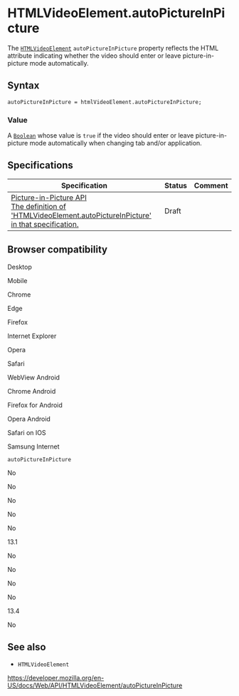 # HTMLVideoElement.autoPictureInPicture

The [`HTMLVideoElement`](../htmlvideoelement) `autoPictureInPicture` property reflects the HTML attribute indicating whether the video should enter or leave picture-in-picture mode automatically.

## Syntax

    autoPictureInPicture = htmlVideoElement.autoPictureInPicture;

### Value

A [`Boolean`](https://developer.mozilla.org/en-US/docs/Web/JavaScript/Reference/Global_Objects/Boolean) whose value is `true` if the video should enter or leave picture-in-picture mode automatically when changing tab and/or application.

## Specifications

<table><thead><tr class="header"><th>Specification</th><th>Status</th><th>Comment</th></tr></thead><tbody><tr class="odd"><td><a href="https://w3c.github.io/picture-in-picture/#auto-pip">Picture-in-Picture API<br />
<span class="small">The definition of 'HTMLVideoElement.autoPictureInPicture' in that specification.</span></a></td><td><span class="spec-draft">Draft</span></td><td></td></tr></tbody></table>

## Browser compatibility

Desktop

Mobile

Chrome

Edge

Firefox

Internet Explorer

Opera

Safari

WebView Android

Chrome Android

Firefox for Android

Opera Android

Safari on IOS

Samsung Internet

`autoPictureInPicture`

No

No

No

No

No

13.1

No

No

No

No

13.4

No

## See also

- `HTMLVideoElement`

<a href="https://developer.mozilla.org/en-US/docs/Web/API/HTMLVideoElement/autoPictureInPicture" class="_attribution-link">https://developer.mozilla.org/en-US/docs/Web/API/HTMLVideoElement/autoPictureInPicture</a>
